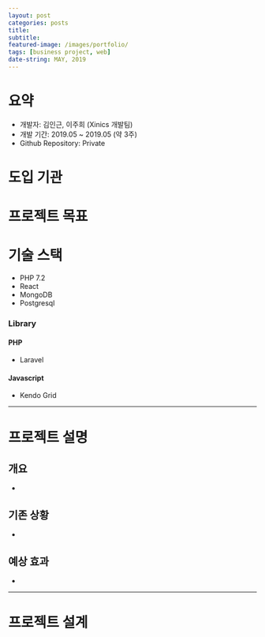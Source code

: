 ```yaml
---
layout: post
categories: posts
title:
subtitle:
featured-image: /images/portfolio/
tags: [business project, web]
date-string: MAY, 2019
---
```



# 요약
- 개발자: 김인근, 이주희 (Xinics 개발팀)
- 개발 기간: 2019.05 ~ 2019.05 (약 3주)
- Github Repository: Private

# 도입 기관


# 프로젝트 목표


# 기술 스택
- PHP 7.2
- React
- MongoDB
- Postgresql

### Library
#### PHP
- Laravel

#### Javascript
- Kendo Grid

<hr>

# 프로젝트 설명

## 개요
-

## 기존 상황
-

## 예상 효과
-

<hr>

# 프로젝트 설계



